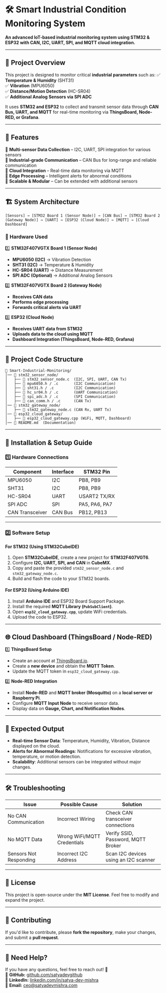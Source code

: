
# 🛠 Smart Industrial Condition Monitoring System
**An advanced IoT-based industrial monitoring system using STM32 & ESP32 with CAN, I2C, UART, SPI, and MQTT cloud integration.**

---

## 📌 Project Overview
This project is designed to monitor critical **industrial parameters** such as:
✅ **Temperature & Humidity** (SHT31)  
✅ **Vibration** (MPU6050)  
✅ **Distance/Motion Detection** (HC-SR04)  
✅ **Additional Analog Sensors via SPI ADC**  

It uses **STM32 and ESP32** to collect and transmit sensor data through **CAN Bus, UART, and MQTT** for real-time monitoring via **ThingsBoard, Node-RED, or Grafana**.

---

## 🎯 Features
🔹 **Multi-sensor Data Collection** – I2C, UART, SPI integration for various sensors  
🔹 **Industrial-grade Communication** – CAN Bus for long-range and reliable communication  
🔹 **Cloud Integration** – Real-time data monitoring via MQTT  
🔹 **Edge Processing** – Intelligent alerts for abnormal conditions  
🔹 **Scalable & Modular** – Can be extended with additional sensors  

---

## 🏗 System Architecture
```
[Sensors] → [STM32 Board 1 (Sensor Node)] → [CAN Bus] → [STM32 Board 2 (Gateway Node)] → [UART] → [ESP32 (Cloud Node)] → [MQTT] → [Cloud Dashboard]
```

### 📡 Hardware Used
1️⃣ **STM32F407VGTX Board 1 (Sensor Node)**
   - **MPU6050 (I2C)** → Vibration Detection  
   - **SHT31 (I2C)** → Temperature & Humidity  
   - **HC-SR04 (UART)** → Distance Measurement  
   - **SPI ADC (Optional)** → Additional Analog Sensors  

2️⃣ **STM32F407VGTX Board 2 (Gateway Node)**
   - **Receives CAN data**  
   - **Performs edge processing**  
   - **Forwards critical alerts via UART**  

3️⃣ **ESP32 (Cloud Node)**
   - **Receives UART data from STM32**  
   - **Uploads data to the cloud using MQTT**  
   - **Dashboard Integration (ThingsBoard, Node-RED, Grafana)**  

---

## 📂 Project Code Structure
```
📁 Smart-Industrial-Monitoring/
│── 📁 stm32_sensor_node/
│   ├── 📄 stm32_sensor_node.c  (I2C, SPI, UART, CAN Tx)
│   ├── 📄 mpu6050.h / .c       (I2C Communication)
│   ├── 📄 sht31.h / .c         (I2C Communication)
│   ├── 📄 hc_sr04.h / .c       (UART Communication)
│   ├── 📄 spi_adc.h / .c       (SPI Communication)
│   ├── 📄 can_comm.h / .c      (CAN Tx)
│── 📁 stm32_gateway_node/
│   ├── 📄 stm32_gateway_node.c (CAN Rx, UART Tx)
│── 📁 esp32_cloud_gateway/
│   ├── 📄 esp32_cloud_gateway.cpp (WiFi, MQTT, Dashboard)
│── 📄 README.md  (Documentation)
```

---

## 🔧 Installation & Setup Guide
### 1️⃣ Hardware Connections
| **Component**    | **Interface** | **STM32 Pin** |
|-----------------|--------------|--------------|
| MPU6050        | I2C          | PB8, PB9     |
| SHT31          | I2C          | PB8, PB9     |
| HC-SR04        | UART         | USART2 TX/RX |
| SPI ADC        | SPI          | PA5, PA6, PA7 |
| CAN Transceiver| CAN Bus      | PB12, PB13   |

---

### 2️⃣ Software Setup
#### **For STM32 (Using STM32CubeIDE)**
1. Open **STM32CubeIDE**, create a new project for **STM32F407VGT6**.  
2. Configure **I2C, UART, SPI, and CAN** in **CubeMX**.  
3. Copy and paste the provided `stm32_sensor_node.c` and `stm32_gateway_node.c`.  
4. Build and flash the code to your STM32 boards.  

#### **For ESP32 (Using Arduino IDE)**
1. Install **Arduino IDE** and ESP32 Board Support Package.  
2. Install the required **MQTT Library (`PubSubClient`)**.  
3. Open **`esp32_cloud_gateway.cpp`**, update WiFi credentials.  
4. Upload the code to ESP32.  

---

## 🌐 Cloud Dashboard (ThingsBoard / Node-RED)
1️⃣ **ThingsBoard Setup**
- Create an account at [ThingsBoard.io](https://thingsboard.io).  
- Create a **new device** and obtain the **MQTT Token**.  
- Update the MQTT token in `esp32_cloud_gateway.cpp`.  

2️⃣ **Node-RED Integration**
- Install **Node-RED** and **MQTT broker (Mosquitto)** on a **local server or Raspberry Pi**.  
- Configure **MQTT Input Node** to receive sensor data.  
- Display data on **Gauge, Chart, and Notification Nodes**.  

---

## 🎯 Expected Output
- **Real-time Sensor Data**: Temperature, Humidity, Vibration, Distance displayed on the cloud.  
- **Alerts for Abnormal Readings**: Notifications for excessive vibration, temperature, or motion detection.  
- **Scalability**: Additional sensors can be integrated without major changes.  

---

## 🛠 Troubleshooting
| **Issue** | **Possible Cause** | **Solution** |
|-----------|-------------------|--------------|
| No CAN Communication | Incorrect Wiring | Check CAN transceiver connections |
| No MQTT Data | Wrong WiFi/MQTT Credentials | Verify SSID, Password, MQTT Broker |
| Sensors Not Responding | Incorrect I2C Address | Scan I2C devices using an I2C scanner |

---

## 📜 License
This project is open-source under the **MIT License**. Feel free to modify and expand the project.

---

## 🤝 Contributing
If you'd like to contribute, please **fork the repository**, make your changes, and submit a **pull request**.

---

## 💬 Need Help?
If you have any questions, feel free to reach out! 🚀  
🔹 **GitHub:** [github.com/satyadevgithub](https://github.com/satyadevgithub)  
🔹 **LinkedIn:** [linkedin.com/in/satya-dev-mishra](https://linkedin.com/in/satya-dev-mishra)  
🔹 **Email:** ceo@satyadevmishra.com  
